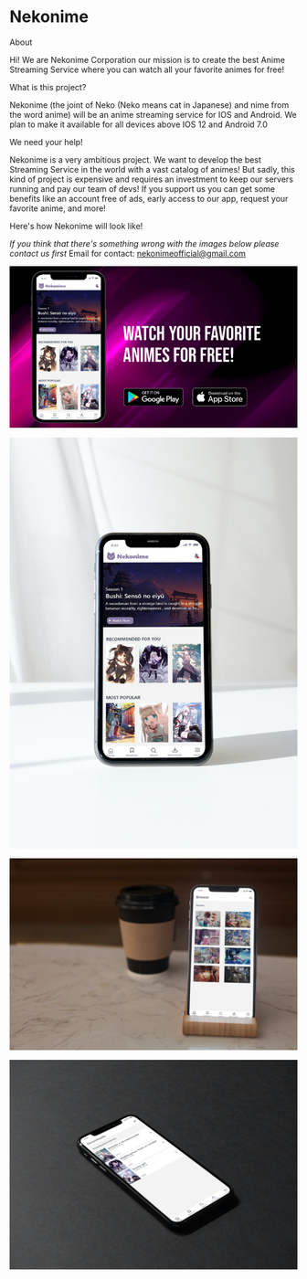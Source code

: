 # Nekonime

About

Hi! We are Nekonime Corporation our mission is to create the best Anime Streaming Service where you can watch all your favorite animes for free!

What is this project?

Nekonime (the joint of Neko (Neko means cat in Japanese) and nime from the word anime) will be an anime streaming service for IOS and Android. We plan to make it available for all devices above IOS 12 and Android 7.0

We need your help!

Nekonime is a very ambitious project. We want to develop the best Streaming Service in the world with a vast catalog of animes! But sadly, this kind of project is expensive and requires an investment to keep our servers running and pay our team of devs!
If you support us you can get some benefits like an account free of ads, early access to our app, request your favorite anime, and more!


Here's how Nekonime will look like!

*If you think that there's something wrong with the images below please contact us first*
Email for contact: nekonimeofficial@gmail.com

![alt text](https://raw.githubusercontent.com/nekonimeofficial/nekonime/main/Images/1.png)


![alt text](https://raw.githubusercontent.com/nekonimeofficial/nekonime/main/Images/4.jpg)


![alt text](https://raw.githubusercontent.com/nekonimeofficial/nekonime/main/Images/3.jpg)


![alt text](https://raw.githubusercontent.com/nekonimeofficial/nekonime/main/Images/7.jpg)

















